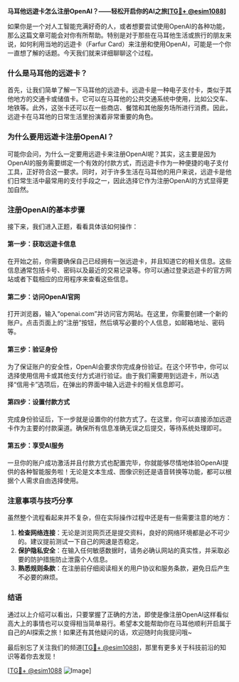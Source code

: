 **马耳他远遊卡怎么注册OpenAI？——轻松开启你的AI之旅[[TG💪+ @esim1088](https://t.me/s/esim1088)]**

如果你是一个对人工智能充满好奇的人，或者想要尝试使用OpenAI的各种功能，那么这篇文章可能会对你有所帮助。特别是对于那些在马耳他生活或旅行的朋友来说，如何利用当地的远遊卡（Farfur Card）来注册和使用OpenAI，可能是一个你一直想了解的话题。今天我们就来详细聊聊这个过程。

### 什么是马耳他的远遊卡？

首先，让我们简单了解一下马耳他的远遊卡。远遊卡是一种电子支付卡，类似于其他地方的交通卡或储值卡。它可以在马耳他的公共交通系统中使用，比如公交车、地铁等。此外，这张卡还可以在一些商店、餐馆和其他服务场所进行消费。因此，远遊卡在马耳他的日常生活里扮演着非常重要的角色。

### 为什么要用远遊卡注册OpenAI？

可能你会问，为什么一定要用远遊卡来注册OpenAI呢？其实，这主要是因为OpenAI的服务需要绑定一个有效的付款方式，而远遊卡作为一种便捷的电子支付工具，正好符合这一要求。同时，对于许多生活在马耳他的用户来说，远遊卡是他们日常生活中最常用的支付手段之一，因此选择它作为注册OpenAI的方式显得更加自然。

### 注册OpenAI的基本步骤

接下来，我们进入正题，看看具体该如何操作：

#### 第一步：获取远遊卡信息

在开始之前，你需要确保自己已经拥有一张远遊卡，并且知道它的相关信息。这些信息通常包括卡号、密码以及最近的交易记录等。你可以通过登录远遊卡的官方网站或者下载相应的应用程序来查看这些信息。

#### 第二步：访问OpenAI官网

打开浏览器，输入“openai.com”并访问官方网站。在这里，你需要创建一个新的账户。点击页面上的“注册”按钮，然后填写必要的个人信息，如邮箱地址、密码等。

#### 第三步：验证身份

为了保证账户的安全性，OpenAI会要求你完成身份验证。在这个环节中，你可以选择使用信用卡或其他支付方式进行验证。由于我们需要用到远遊卡，所以选择“信用卡”选项后，在弹出的界面中输入远遊卡的相关信息即可。

#### 第四步：设置付款方式

完成身份验证后，下一步就是设置你的付款方式了。在这里，你可以直接添加远遊卡作为主要的付款渠道。确保所有信息准确无误之后提交，等待系统处理即可。

#### 第五步：享受AI服务

一旦你的账户成功激活并且付款方式也配置完毕，你就能够尽情地体验OpenAI提供的各种智能服务啦！无论是文本生成、图像识别还是语音转换等功能，都可以根据个人需求自由选择使用。

### 注意事项与技巧分享

虽然整个流程看起来并不复杂，但在实际操作过程中还是有一些需要注意的地方：

1. **检查网络连接**：无论是浏览网页还是提交资料，良好的网络环境都是必不可少的。建议提前测试一下自己的网速是否稳定。
2. **保护隐私安全**：在输入任何敏感数据时，请务必确认网站的真实性，并采取必要的防护措施防止泄露个人信息。
3. **熟悉规则条款**：在注册前仔细阅读相关的用户协议和服务条款，避免日后产生不必要的麻烦。

### 结语

通过以上介绍可以看出，只要掌握了正确的方法，即使是像注册OpenAI这样看似高大上的事情也可以变得相当简单易行。希望本文能帮助你在马耳他顺利开启属于自己的AI探索之旅！如果还有其他疑问的话，欢迎随时向我提问哦~

最后别忘了关注我们的频道[[TG💪+ @esim1088](https://t.me/s/esim1088)]，那里有更多关于科技前沿的知识等着你去发现！

[[TG💪+ @esim1088](https://t.me/s/esim1088) ![Image](https://i.postimg.cc/4NQfJmqS/Snipaste-2025-05-13-00-14-12.png)]